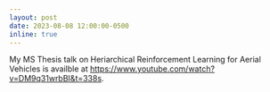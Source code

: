 ```yaml
---
layout: post
date: 2023-08-08 12:00:00-0500
inline: true
---
```


My MS Thesis talk on Heriarchical Reinforcement Learning for Aerial Vehicles is availble at https://www.youtube.com/watch?v=DM9q31wrbBI&t=338s.
